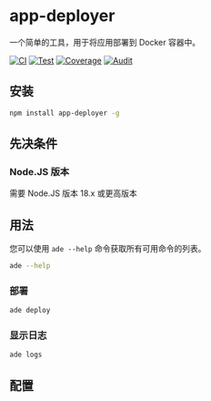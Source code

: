 # app-deployer

一个简单的工具，用于将应用部署到 Docker 容器中。

[![CI](https://github.com/sumor-cloud/app-deployer/actions/workflows/ci.yml/badge.svg)](https://github.com/sumor-cloud/app-deployer/actions/workflows/ci.yml)
[![Test](https://github.com/sumor-cloud/app-deployer/actions/workflows/ut.yml/badge.svg)](https://github.com/sumor-cloud/app-deployer/actions/workflows/ut.yml)
[![Coverage](https://github.com/sumor-cloud/app-deployer/actions/workflows/coverage.yml/badge.svg)](https://github.com/sumor-cloud/app-deployer/actions/workflows/coverage.yml)
[![Audit](https://github.com/sumor-cloud/app-deployer/actions/workflows/audit.yml/badge.svg)](https://github.com/sumor-cloud/app-deployer/actions/workflows/audit.yml)

## 安装

```bash
npm install app-deployer -g
```

## 先决条件

### Node.JS 版本

需要 Node.JS 版本 18.x 或更高版本

## 用法

您可以使用 `ade --help` 命令获取所有可用命令的列表。

```bash
ade --help
```

### 部署

```bash
ade deploy
```

### 显示日志

```bash
ade logs
```

## 配置
